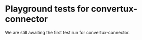 # Playground tests for convertux-connector
We are still awaiting the first test run for convertux-connector.
